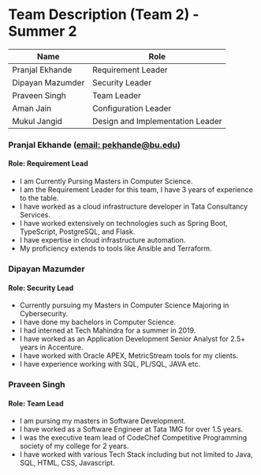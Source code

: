 # Team Description (Team 2) - Summer 2

| Name             | Role                             |
|------------------|----------------------------------|
| Pranjal Ekhande  | Requirement Leader               |
| Dipayan Mazumder | Security Leader                  |
| Praveen Singh    | Team Leader                      |
| Aman Jain        | Configuration Leader             |
| Mukul Jangid     | Design and Implementation Leader |

### Pranjal Ekhande ([email: pekhande@bu.edu](pekhande@bu.edu))
#### Role: Requirement Lead
- I am Currently Pursing Masters in Computer Science.
- I am the Requirement Leader for this team, I have 3 years of experience to the table.
- I have worked as a cloud infrastructure developer in Tata Consultancy Services.
- I have worked extensively on technologies such as Spring Boot, TypeScript, PostgreSQL, and Flask.
- I have expertise in cloud infrastructure automation. 
- My proficiency extends to tools like Ansible and Terraform. 

### Dipayan Mazumder
#### Role: Security Lead
- Currently pursuing my Masters in Computer Science Majoring in Cybersecurity.
- I have done my bachelors in Computer Science.
- I had interned at Tech Mahindra for a summer in 2019.
- I have worked as an Application Development Senior Analyst for 2.5+ years in Accenture.
- I have worked with Oracle APEX, MetricStream tools for my clients.
- I have experience working with SQL, PL/SQL, JAVA etc. 

### Praveen Singh
#### Role: Team Lead
- I am pursing my masters in Software Development.
- I have worked as a Software Engineer at Tata 1MG for over 1.5 years.
- I was the executive team lead of CodeChef Competitive Programming society of my college for 2 years.
- I have worked with various Tech Stack including but not limited to Java, SQL, HTML, CSS, Javascript.
